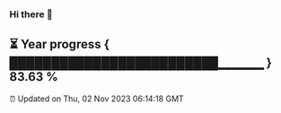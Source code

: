 ### Hi there 👋
⏳ Year progress { █████████████████████████▁▁▁▁▁ } 83.63 %
---
⏰ Updated on Thu, 02 Nov 2023 06:14:18 GMT

